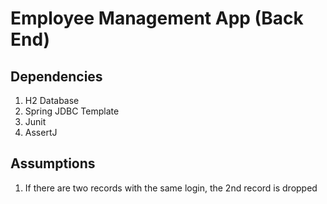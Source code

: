 # Employee Management App (Back End)

## Dependencies

1. H2 Database
2. Spring JDBC Template
3. Junit
4. AssertJ

## Assumptions

1. If there are two records with the same login, the 2nd record is dropped